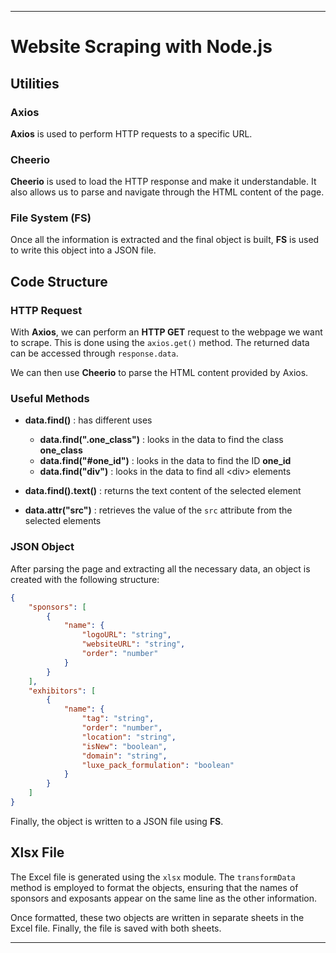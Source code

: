 
---

# Website Scraping with Node.js

## Utilities

### Axios
**Axios** is used to perform HTTP requests to a specific URL.

### Cheerio
**Cheerio** is used to load the HTTP response and make it understandable. It also allows us to parse and navigate through the HTML content of the page.

### File System (FS)
Once all the information is extracted and the final object is built, **FS** is used to write this object into a JSON file.

## Code Structure

### HTTP Request

With **Axios**, we can perform an **HTTP GET** request to the webpage we want to scrape. This is done using the `axios.get()` method. The returned data can be accessed through `response.data`.

We can then use **Cheerio** to parse the HTML content provided by Axios.

### Useful Methods

- **data.find()** : has different uses
    - **data.find(".one_class")** : looks in the data to find the class **one_class**
    - **data.find("#one_id")** : looks in the data to find the ID **one_id**
    - **data.find("div")** : looks in the data to find all \<div\> elements

- **data.find().text()** : returns the text content of the selected element

- **data.attr("src")** : retrieves the value of the `src` attribute from the selected elements

### JSON Object

After parsing the page and extracting all the necessary data, an object is created with the following structure:

```json
{
    "sponsors": [
        {
            "name": {
                "logoURL": "string",
                "websiteURL": "string",
                "order": "number"
            }
        }
    ],
    "exhibitors": [
        {
            "name": {
                "tag": "string",
                "order": "number",
                "location": "string",
                "isNew": "boolean",
                "domain": "string",
                "luxe_pack_formulation": "boolean"
            }
        }
    ]
}
```

Finally, the object is written to a JSON file using **FS**.


## Xlsx File

The Excel file is generated using the `xlsx` module. The `transformData` method is employed to format the objects, ensuring that the names of sponsors and exposants appear on the same line as the other information.

Once formatted, these two objects are written in separate sheets in the Excel file. Finally, the file is saved with both sheets.

---
